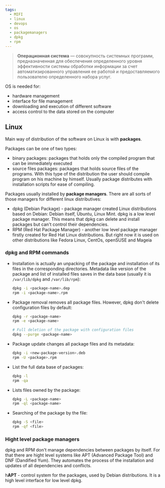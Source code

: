 ```yaml
---
tags:
  - MIFI
  - linux
  - devops
  - os
  - packagemanagers
  - dpkg
  - rpm
---
```

> **Операционная система** — совокупность системных программ, предназначенная для обеспечения определенного уровня эффективности системы обработки информации за счет автоматизированного управления ее работой и предоставляемого пользователю определенного набора услуг.

OS is needed for:
- hardware management
- interface for file management
- downloading and execution of different software
- access control to the data stored on the computer
## Linux
Main way of distribution of the software on Linux is with **packages**. 

Packages can be one of two types:
- binary packages: packages that holds only the compiled program that can be immediately executed
- source files packages: packages that holds source files of the programs. With this type of the distribution the user should compile program on his machine by himself. Usually package distributes with installation scripts for ease of compiling.

Packages usually installed by **package managers**. There are all sorts of those managers for different linux distributives:
- dpkg (Debian Package) - package manager created Linux distributions based on Debian: Debian itself, Ubuntu, Linux Mint. dpkg is a low level package manager. This means that dpkg can delete and install packages but can't control their dependencies.
- RPM (Red Hat Package Manager) - another low level package manager firstly created for Red Hat Linux distributions. But right now it is used on other distributions like Fedora Linux, CentOs, openSUSE and Mageia

### dpkg and RPM commands
- Installation is actually an unpacking of the package and installation of its files in the corresponding directories. Metadata like version of the package and list of installed files saves in the data base (usually it is `/var/lib/dpkg` and `/var/lib/rpm`):

	```bash
	dpkg -i <package-name>.dep
	rpm -i <package-name>.rpm
	```

- Package removal removes all package files. However, dpkg don't delete configuration files by default:

	```bash
	dpkg -r <package-name>
	rpm -e <package-name>

	# Full deletion of the package with configuration files
	dpkg --purge <package-name>
	```

- Package update changes all package files and its metadata:

	```bash
	dpkg -i <new-package-version>.deb
	rpm -U <package>.rpm
	```

- List the full data base of packages:

	```bash
	dpkg -l
	rpm -qa
	```

- Lists files owned by the package:

	```bash
	dpkg -L <package-name>
	rpm -ql <package-name>
	```

- Searching of the package by the file:

	```bash
	dpkg -S <file>
	rpm -qf <file>
	```

### Hight level package managers
dpkg and RPM don't manage dependencies between packages by itself. For that there are hight level systems like APT (Advanced Package Tool) and DNF (Dandified Yum). They automates the process of the installation and updates of all dependencies and conflicts.

h**APT** - control system for the packages, used by Debian distributions. It is a high level interface for low level dpkg. 